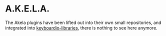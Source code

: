 # A.K.E.L.A.

The Akela plugins have been lifted out into their own small repositories, and
integrated into [keyboardio-libraries][kio:libs], there is nothing to see here
anymore.

 [kio:libs]: https://github.com/keyboardio/keyboardio-libraries
